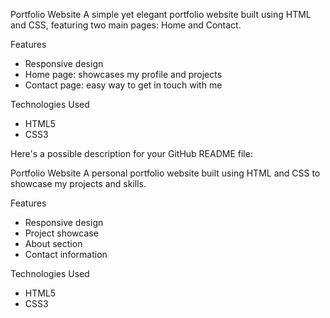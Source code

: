 Portfolio Website
A simple yet elegant portfolio website built using HTML and CSS, featuring two main pages: Home and Contact.

Features
- Responsive design
- Home page: showcases my profile and projects
- Contact page: easy way to get in touch with me

Technologies Used
- HTML5
- CSS3
  
Here's a possible description for your GitHub README file:

Portfolio Website
A personal portfolio website built using HTML and CSS to showcase my projects and skills.

Features
- Responsive design
- Project showcase
- About section
- Contact information

Technologies Used
- HTML5
- CSS3 





